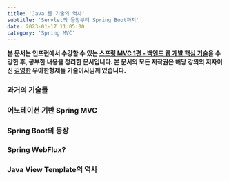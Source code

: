 ```yaml
---
title: 'Java 웹 기술의 역사'
subtitle: 'Servlet의 등장부터 Spring Boot까지'
date: 2023-01-17 11:05:00
category: 'Spring MVC'
---
```

**본 문서는 인프런에서 수강할 수 있는 [스프링 MVC 1편 - 백엔드 웹 개발 핵심 기술](https://www.inflearn.com/course/스프링-mvc-1/dashboard)을 수강한 후, 공부한 내용을 정리한 문서입니다. 본 문서의 모든 저작권은 해당 강의의 저자이신 [김영한](https://inflearn.com/users/@yh) 우아한형제들 기술이사님께 있습니다.**

### 과거의 기술들

### 어노테이션 기반 Spring MVC

### Spring Boot의 등장

### Spring WebFlux?

### Java View Template의 역사
